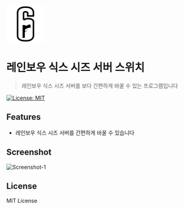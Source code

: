 ![logo](/assets/logo.png)

# 레인보우 식스 시즈 서버 스위치
> 레인보우 식스 시즈 서버를 보다 간편하게 바꿀 수 있는 프로그램입니다

[![License: MIT](https://img.shields.io/badge/Lecense-MIT%202.0-blue.svg)](https://github.com/prigic/Rainbow-Six-Siege-Server-Switcher/blob/master/LICENSE)

## Features
- 레인보우 식스 시즈 서버를 간편하게 바꿀 수 있습니다

## Screenshot
![Screenshot-1](/assets/Screenshot-1.jpg)

## License
MIT License
